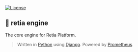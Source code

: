 <a href="https://github.com/retia-platform/retia-engine/blob/main/LICENSE">
  <img src="https://img.shields.io/github/license/retia-platform/retia-engine" alt="License" target="_blank" rel="noopener noreferrer">
</a>

## 🚀 retia engine

The core engine for Retia Platform.

> Written in [Python](https://www.python.org) using [Django](https://www.djangoproject.com). Powered by [Prometheus](https://prometheus.io).
